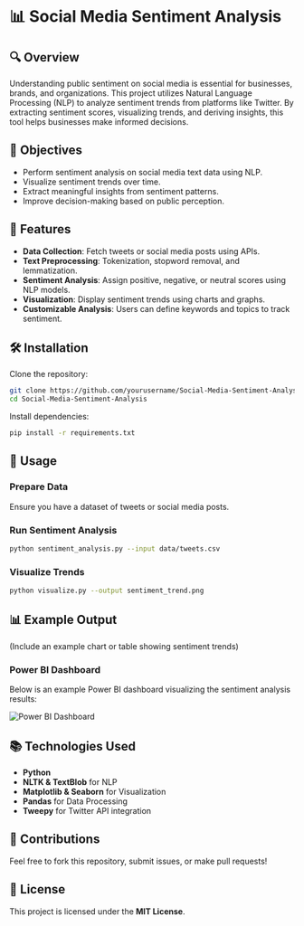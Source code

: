 # 📊 Social Media Sentiment Analysis

## 🔍 Overview

Understanding public sentiment on social media is essential for businesses, brands, and organizations. This project utilizes Natural Language Processing (NLP) to analyze sentiment trends from platforms like Twitter. By extracting sentiment scores, visualizing trends, and deriving insights, this tool helps businesses make informed decisions.

## 🎯 Objectives

- Perform sentiment analysis on social media text data using NLP.
- Visualize sentiment trends over time.
- Extract meaningful insights from sentiment patterns.
- Improve decision-making based on public perception.

## 🚀 Features

- **Data Collection**: Fetch tweets or social media posts using APIs.
- **Text Preprocessing**: Tokenization, stopword removal, and lemmatization.
- **Sentiment Analysis**: Assign positive, negative, or neutral scores using NLP models.
- **Visualization**: Display sentiment trends using charts and graphs.
- **Customizable Analysis**: Users can define keywords and topics to track sentiment.

## 🛠️ Installation

Clone the repository:

```bash
git clone https://github.com/yourusername/Social-Media-Sentiment-Analysis.git
cd Social-Media-Sentiment-Analysis
```

Install dependencies:

```bash
pip install -r requirements.txt
```

## 📌 Usage

### Prepare Data
Ensure you have a dataset of tweets or social media posts.

### Run Sentiment Analysis

```bash
python sentiment_analysis.py --input data/tweets.csv
```

### Visualize Trends

```bash
python visualize.py --output sentiment_trend.png
```

## 📊 Example Output

(Include an example chart or table showing sentiment trends)

### Power BI Dashboard

Below is an example Power BI dashboard visualizing the sentiment analysis results:

![Power BI Dashboard](images/powerbi_dashboard.png)

## 📚 Technologies Used

- **Python**
- **NLTK & TextBlob** for NLP
- **Matplotlib & Seaborn** for Visualization
- **Pandas** for Data Processing
- **Tweepy** for Twitter API integration

## 🤝 Contributions

Feel free to fork this repository, submit issues, or make pull requests!

## 📜 License

This project is licensed under the **MIT License**.
